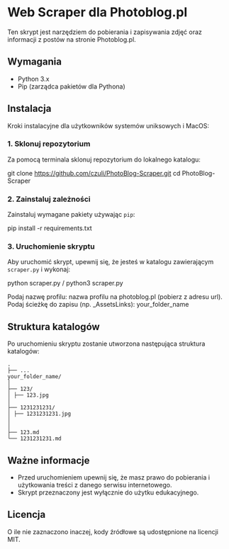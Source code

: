 # Web Scraper dla Photoblog.pl

Ten skrypt jest narzędziem do pobierania i zapisywania zdjęć oraz informacji z postów na stronie Photoblog.pl.

## Wymagania

* Python 3.x
* Pip (zarządca pakietów dla Pythona)

## Instalacja

Kroki instalacyjne dla użytkowników systemów uniksowych i MacOS:

### 1. Sklonuj repozytorium

Za pomocą terminala sklonuj repozytorium do lokalnego katalogu:

git clone https://github.com/czuli/PhotoBlog-Scraper.git
cd PhotoBlog-Scraper


### 2. Zainstaluj zależności

Zainstaluj wymagane pakiety używając `pip`:

pip install -r requirements.txt


### 3. Uruchomienie skryptu

Aby uruchomić skrypt, upewnij się, że jesteś w katalogu zawierającym `scraper.py` i wykonaj:

python scraper.py / python3 scraper.py

Podaj nazwę profilu: nazwa profilu na photoblog.pl (pobierz z adresu url).
Podaj ścieżkę do zapisu (np. _AssetsLinks): your_folder_name

## Struktura katalogów

Po uruchomieniu skryptu zostanie utworzona następująca struktura katalogów:



```
.
├── ...
your_folder_name/
│
├── 123/
│ ├── 123.jpg
│
├── 1231231231/
│ ├── 1231231231.jpg
│
│
├── 123.md
└── 1231231231.md
```


## Ważne informacje

* Przed uruchomieniem upewnij się, że masz prawo do pobierania i użytkowania treści z danego serwisu internetowego.
* Skrypt przeznaczony jest wyłącznie do użytku edukacyjnego.

## Licencja

O ile nie zaznaczono inaczej, kody źródłowe są udostępnione na licencji MIT.
